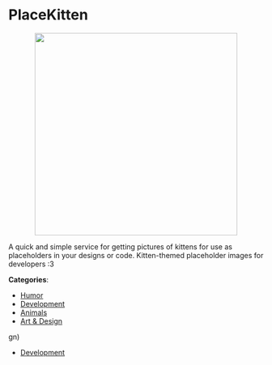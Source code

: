 # PlaceKitten
<p align="center">
    <img width="400" src="https://raw.githubusercontent.com/apis-list/apis-list/apis/placekitten/logo_256x256.png" />
</p>

A quick and simple service for getting pictures of kittens for use as placeholders in your designs or code. Kitten-themed placeholder images for developers :3



**Categories**:
- [Humor](https://github.com/apis-list/apis-list#humor)
- [Development](https://github.com/apis-list/apis-list#development)
- [Animals](https://github.com/apis-list/apis-list#animals)
- [Art & Design](https://github.com/apis-list/apis-list#art-and-design)







gn)

- [Development](https://github/apis-list/apis-list#development)



